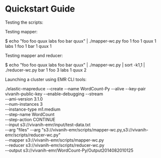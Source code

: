 Quickstart Guide
================

Testing the scripts:

Testing mapper:

$ echo "foo foo quux labs foo bar quux" | ./mapper-wc.py
foo     1
foo     1
quux    1
labs    1
foo     1
bar     1
quux    1


Testing mapper and reducer:

$ echo "foo foo quux labs foo bar quux" | ./mapper-wc.py | sort -k1,1 | ./reducer-wc.py
bar     1
foo     3
labs    1
quux    2

Launching a cluster using EMR CLI tools:

./elastic-mapreduce --create --name WordCount-Py --alive --key-pair vivanih-public-key --enable-debugging --stream \
--ami-version 3.1.0 \
--num-instances 3 \
--instance-type m1.medium \
--step-name WordCount \
--step-action CONTINUE \
--input s3://vivanih-emr/input/test-data.txt \
--arg "files" --arg "s3://vivanih-emr/scripts/mapper-wc.py,s3://vivanih-emr/scripts/reducer-wc.py" \
--mapper s3://vivanih-emr/scripts/mapper-wc.py \
--reducer s3://vivanih-emr/scripts/reducer-wc.py \
--output s3://vivanih-emr/WordCount-Py/Output2014082010125
